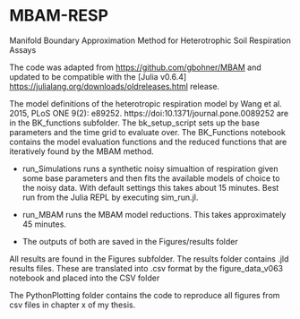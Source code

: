 # MBAM-RESP
Manifold Boundary Approximation Method for Heterotrophic Soil Respiration Assays

The code was adapted from https://github.com/gbohner/MBAM and updated to be compatible with the [Julia v0.6.4] https://julialang.org/downloads/oldreleases.html release.

The model definitions of the heterotropic respiration model by Wang et al. 2015, PLoS ONE 9(2): e89252.
https://doi:10.1371/journal.pone.0089252 are in the BK_functions subfolder. The bk_setup_script sets up the base parameters and the time grid to evaluate over. The BK_Functions notebook contains the model evaluation functions and the reduced functions that are iteratively found by the MBAM method.

* run_Simulations runs a synthetic noisy simualtion of respiration given some base parameters and then fits the available models of choice to the noisy data. With default settings this takes about 15 minutes. Best run from the Julia REPL by executing sim_run.jl.

* run_MBAM runs the MBAM model reductions. This takes approximately 45 minutes.

* The outputs of both are saved in the Figures/results folder

All results are found in the Figures subfolder. The results folder contains .jld results files. These are translated into .csv format by the figure_data_v063 notebook and placed into the CSV folder

The PythonPlotting folder contains the code to reproduce all figures from csv files in chapter x of my thesis.



